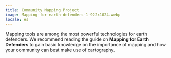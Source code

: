 ```yaml
---
title: Community Mapping Project
image: Mapping-for-earth-defenders-1-922x1024.webp
locale: es
---
```


Mapping tools are among the most powerful technologies for earth defenders. We recommend reading the guide on **Mapping for Earth Defenders** to gain basic knowledge on the importance of mapping and how your community can best make use of cartography.

<app-button :color="true" localUrl=":8086/all/https://www.earthdefenderstoolkit.com/toolkit/mapping-for-earth-defenders/" text="Read the guide"></app-button>
